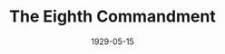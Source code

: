 ---
title: The Eighth Commandment
date: 1929-05-15
opening_date: 1929-05-15
closing_date:
layout: productions
playbill:
Theatre: Theatre Jacksonville
cast:
- The Burglar: F.W. Armbuster
- The District Attorney: Isaac Peiser
- Daisy: Minnie Merle Smith
crew:
- Director: F.W. Armbuster
- Make-up:
  - E.S. Beauchamp-Nobbs
  - F.W. Armbuster
- Staging: Irene Von Osthoff
- Scenery: Anne C. Lalor
- Stage Manager: Martin S. Fabian
understudies:
orchestra:
---